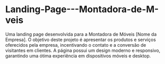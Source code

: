 # Landing-Page---Montadora-de-M-veis
Uma landing page desenvolvida para a Montadora de Móveis [Nome da Empresa]. O objetivo deste projeto é apresentar os produtos e serviços oferecidos pela empresa, incentivando o contato e a conversão de visitantes em clientes. A página possui um design moderno e responsivo, garantindo uma ótima experiência em dispositivos móveis e desktop.
